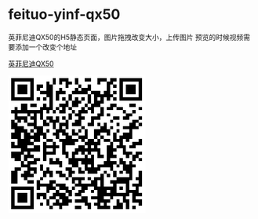 # feituo-yinf-qx50

英菲尼迪QX50的H5静态页面，图片拖拽改变大小，上传图片
预览的时候视频需要添加一个改变个地址

[英菲尼迪QX50](http://iq9891.github.io/feituo-yinf-qx50/index.html)


[![英菲尼迪QX50](code.png)](http://iq9891.github.io/feituo-yinf-qx50/index.html)